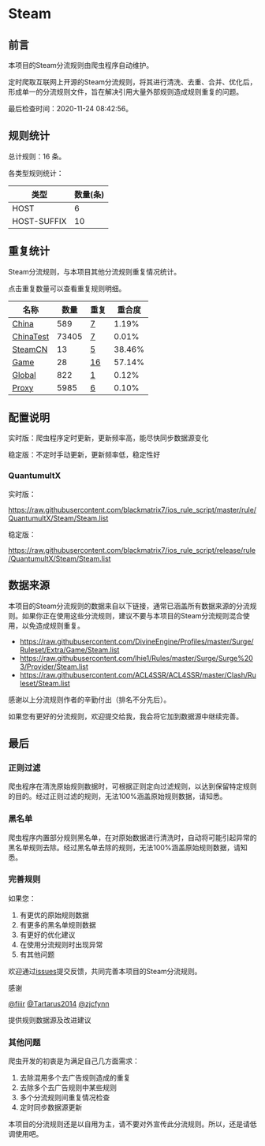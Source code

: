 # Steam

## 前言

本项目的Steam分流规则由爬虫程序自动维护。

定时爬取互联网上开源的Steam分流规则，将其进行清洗、去重、合并、优化后，形成单一的分流规则文件，旨在解决引用大量外部规则造成规则重复的问题。



最后检查时间：2020-11-24 08:42:56。

## 规则统计

总计规则：16 条。

各类型规则统计：

| 类型 | 数量(条) |
| ---- | ---- |
| HOST | 6 |
| HOST-SUFFIX | 10 |
## 重复统计

Steam分流规则，与本项目其他分流规则重复情况统计。

点击重复数量可以查看重复规则明细。

| 名称 | 数量 | 重复 | 重合度 |
| ---- | ---- | ---- | ------ |
|  [China](https://github.com/blackmatrix7/ios_rule_script/tree/master/rule/QuantumultX/China)    | 589   | [7](https://github.com/blackmatrix7/ios_rule_script/tree/master/rule/QuantumultX/Steam/Repeat/China.list)   |   1.19%  |
|  [ChinaTest](https://github.com/blackmatrix7/ios_rule_script/tree/master/rule/QuantumultX/ChinaTest)    | 73405   | [7](https://github.com/blackmatrix7/ios_rule_script/tree/master/rule/QuantumultX/Steam/Repeat/ChinaTest.list)   |   0.01%  |
|  [SteamCN](https://github.com/blackmatrix7/ios_rule_script/tree/master/rule/QuantumultX/SteamCN)    | 13   | [5](https://github.com/blackmatrix7/ios_rule_script/tree/master/rule/QuantumultX/Steam/Repeat/SteamCN.list)   |   38.46%  |
|  [Game](https://github.com/blackmatrix7/ios_rule_script/tree/master/rule/QuantumultX/Game)    | 28   | [16](https://github.com/blackmatrix7/ios_rule_script/tree/master/rule/QuantumultX/Steam/Repeat/Game.list)   |   57.14%  |
|  [Global](https://github.com/blackmatrix7/ios_rule_script/tree/master/rule/QuantumultX/Global)    | 822   | [1](https://github.com/blackmatrix7/ios_rule_script/tree/master/rule/QuantumultX/Steam/Repeat/Global.list)   |   0.12%  |
|  [Proxy](https://github.com/blackmatrix7/ios_rule_script/tree/master/rule/QuantumultX/Proxy)    | 5985   | [6](https://github.com/blackmatrix7/ios_rule_script/tree/master/rule/QuantumultX/Steam/Repeat/Proxy.list)   |   0.10%  |
## 配置说明

实时版：爬虫程序定时更新，更新频率高，能尽快同步数据源变化

稳定版：不定时手动更新，更新频率低，稳定性好

### QuantumultX 
实时版：

https://raw.githubusercontent.com/blackmatrix7/ios_rule_script/master/rule/QuantumultX/Steam/Steam.list

稳定版：

https://raw.githubusercontent.com/blackmatrix7/ios_rule_script/release/rule/QuantumultX/Steam/Steam.list

## 数据来源

本项目的Steam分流规则的数据来自以下链接，通常已涵盖所有数据来源的分流规则。如果你正在使用这些分流规则，建议不要与本项目的Steam分流规则混合使用，以免造成规则重复。

- https://raw.githubusercontent.com/DivineEngine/Profiles/master/Surge/Ruleset/Extra/Game/Steam.list
- https://raw.githubusercontent.com/lhie1/Rules/master/Surge/Surge%203/Provider/Steam.list
- https://raw.githubusercontent.com/ACL4SSR/ACL4SSR/master/Clash/Ruleset/Steam.list


感谢以上分流规则作者的辛勤付出（排名不分先后）。

如果您有更好的分流规则，欢迎提交给我，我会将它加到数据源中继续完善。

## 最后

### 正则过滤

爬虫程序在清洗原始规则数据时，可根据正则定向过滤规则，以达到保留特定规则的目的。经过正则过滤的规则，无法100%涵盖原始规则数据，请知悉。

### 黑名单

爬虫程序内置部分规则黑名单，在对原始数据进行清洗时，自动将可能引起异常的黑名单规则去除。经过黑名单去除的规则，无法100%涵盖原始规则数据，请知悉。

### 完善规则

如果您：

1. 有更优的原始规则数据
2. 有更多的黑名单规则数据
3. 有更好的优化建议
4. 在使用分流规则时出现异常
5. 有其他问题

欢迎通过[issues](https://github.com/blackmatrix7/ios_rule_script/issues/new)提交反馈，共同完善本项目的Steam分流规则。

感谢

[@fiiir](https://github.com/fiiir) [@Tartarus2014](https://github.com/Tartarus2014) [@zjcfynn](https://github.com/zjcfynn) 

提供规则数据源及改进建议

### 其他问题

爬虫开发的初衷是为满足自己几方面需求：

1. 去除混用多个去广告规则造成的重复
2. 去除多个去广告规则中某些规则
3. 多个分流规则间重复情况检查
4. 定时同步数据源更新

本项目的分流规则还是以自用为主，请不要对外宣传此分流规则。所以，还是请低调使用吧。